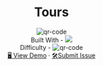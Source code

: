 <h1 align="center">Tours</h1>

<div align="center">
  <img src="https://gpx.ge/challenge/js/img/29_tours.gif" alt="qr-code" />
</div>

  <div align="center">
    Built With - <img src="https://img.shields.io/badge/-React-f4cf0c" />
  <br/>
    Difficulty - <img src="https://img.shields.io/badge/%201%20-newbie-white?labelColor=6abecd" alt="qr-code" />
  <br/>
    <a href="https://tsotneforester.github.io/Javascript/29_tours/" target="_blank">🖥️ View Demo</a>
    ·
    <a href="https://github.com/tsotneforester/Javascript/issues">🛠Submit Issue</a>

  </div>







<!-- ![html](https://img.shields.io/badge/-HTML-6abecd "image")
![css](https://img.shields.io/badge/-CSS-3e54a3 "image")
![js](https://img.shields.io/badge/-JS-cf6390 "image")
![react](https://img.shields.io/badge/-React-f4cf0c "image")
![api](https://img.shields.io/badge/-API-aad742 "image")
- Difficulty Level  
![newbie](https://img.shields.io/badge/%201%20-newbie-white?labelColor=6abecd "image")
![junior](https://img.shields.io/badge/%202%20-junior-white?labelColor=aad742 "image")
![intermediate](https://img.shields.io/badge/%203%20-intermediate-white?labelColor=f1b604 "image")
![advanced](https://img.shields.io/badge/%204%20-advanced-white?labelColor=bf4605 "image")
![guru](https://img.shields.io/badge/%205%20-guru-white?labelColor=ed2c49 "image") -->
